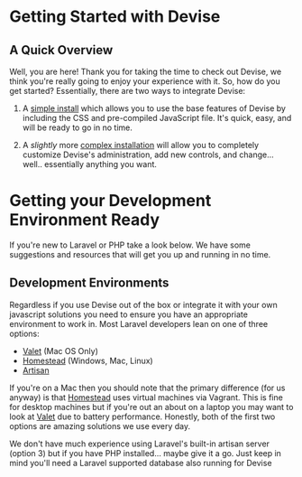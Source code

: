 # Getting Started with Devise

## A Quick Overview

Well, you are here! Thank you for taking the time to check out Devise, we think you're really going to enjoy your experience with it. So, how do you get started? Essentially, there are two ways to integrate Devise:

1. A [simple install](installation.md) which allows you to use the base features of Devise by including the CSS and pre-compiled JavaScript file. It's quick, easy, and will be ready to go in no time.

2. A _slightly_ more [complex installation](advanced-integration.md) will allow you to completely customize Devise's administration, add new controls, and change... well.. essentially anything you want.

# Getting your Development Environment Ready

If you're new to Laravel or PHP take a look below. We have some suggestions and resources that will get you up and running in no time.

## Development Environments

Regardless if you use Devise out of the box or integrate it with your own javascript solutions you need to ensure you have an appropriate environment to work in. Most Laravel developers lean on one of three options:

- [Valet](https://laravel.com/docs/5.6/valet) (Mac OS Only)
- [Homestead](https://laravel.com/docs/5.6/homestead) (Windows, Mac, Linux)
- [Artisan](https://laravel.com/docs/5.6/installation)

If you're on a Mac then you should note that the primary difference (for us anyway) is that [Homestead](https://laravel.com/docs/5.6/homestead) uses virtual machines via Vagrant. This is fine for desktop machines but if you're out an about on a laptop you may want to look at [Valet](https://laravel.com/docs/5.6/valet) due to battery performance. Honestly, both of the first two options are amazing solutions we use every day.

We don't have much experience using Laravel's built-in artisan server (option 3) but if you have PHP installed... maybe give it a go. Just keep in mind you'll need a Laravel supported database also running for Devise